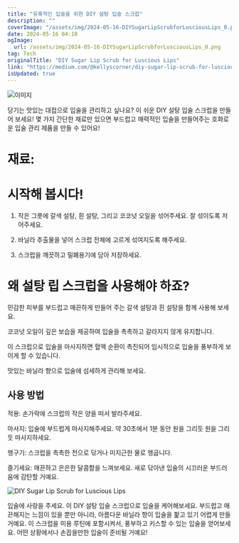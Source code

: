 ```yaml
---
title: "유혹적인 입술을 위한 DIY 설탕 입술 스크럽"
description: ""
coverImage: "/assets/img/2024-05-16-DIYSugarLipScrubforLusciousLips_0.png"
date: 2024-05-16 04:10
ogImage: 
  url: /assets/img/2024-05-16-DIYSugarLipScrubforLusciousLips_0.png
tag: Tech
originalTitle: "DIY Sugar Lip Scrub for Luscious Lips"
link: "https://medium.com/@kellyscorner/diy-sugar-lip-scrub-for-luscious-lips-a49cc3e28186"
isUpdated: true
---
```





![이미지](/assets/img/2024-05-16-DIYSugarLipScrubforLusciousLips_0.png)

당기는 맛있는 대접으로 입술을 관리하고 싶나요? 이 쉬운 DIY 설탕 입술 스크럽을 만들어 보세요! 몇 가지 간단한 재료만 있으면 부드럽고 매력적인 입술을 만들어주는 호화로운 입술 관리 제품을 만들 수 있어요!

# 재료:

# 시작해 봅시다!



1. 작은 그릇에 갈색 설탕, 흰 설탕, 그리고 코코넛 오일을 섞어주세요. 잘 섞이도록 저어주세요.

2. 바닐라 추출물을 넣어 스크럽 전체에 고르게 섞여지도록 해주세요.

3. 스크럽을 깨끗하고 밀폐용기에 담아 저장하세요.

# 왜 설탕 립 스크럽을 사용해야 하죠?



민감한 피부를 부드럽고 매끈하게 만들어 주는 갈색 설탕과 흰 설탕을 함께 사용해 보세요.

코코넛 오일이 깊은 보습을 제공하여 입술을 촉촉하고 갈라지지 않게 유지합니다.

이 스크럽으로 입술을 마사지하면 혈액 순환이 촉진되어 임시적으로 입술을 풍부하게 보이게 할 수 있습니다.

맛있는 바닐라 향으로 입술에 섬세하게 관리해 보세요.



## 사용 방법

적용: 손가락에 스크럽의 작은 양을 떠서 발라주세요.

마사지: 입술에 부드럽게 마사지해주세요. 약 30초에서 1분 동안 원을 그리듯 원을 그리듯 마사지하세요.

헹구기: 스크럽을 촉촉한 천으로 닦거나 미지근한 물로 헹굽니다.



즐기세요: 매끈하고 은은한 달콤함을 느껴보세요. 새로 닦아낸 입술의 시끄러운 부드러움에 감탄할 거예요.

![DIY Sugar Lip Scrub for Luscious Lips](/assets/img/2024-05-16-DIYSugarLipScrubforLusciousLips_1.png)

입술에 사랑을 주세요. 이 DIY 설탕 입술 스크럽으로 입술을 케어해보세요. 부드럽고 매끈해지는 느낌이 있을 뿐만 아니라, 아름다운 바닐라 향이 입술을 핥고 있기 어렵게 만들 거예요. 이 스크럽을 미용 루틴에 포함시켜서, 풍부하고 키스할 수 있는 입술을 얻어보세요. 어떤 상황에서나 손꼽을만한 입술이 준비될 거예요!